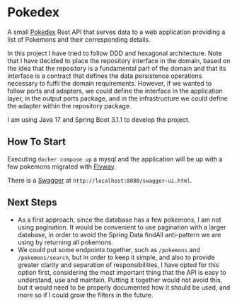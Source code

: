# Pokedex
A small [Pokedex](https://www.pokemon.com/us/pokedex) Rest API that serves data to a web application providing a list of Pokemons and their corresponding details.

In this project I have tried to follow DDD and hexagonal architecture. Note that I have decided to place the repository 
interface in the domain, based on the idea that the repository is a fundamental part of the domain and that its 
interface is a contract that defines the data persistence operations necessary to fulfil the domain requirements. 
However, if we wanted to follow ports and adapters, we could define the interface in the application layer, 
in the output ports package, and in the infrastructure we could define the adapter within the repository package.

I am using Java 17 and Spring Boot 3.1.1 to develop the project.

## How To Start
Executing `docker compose up` a mysql and the application will be up with a few pokemons migrated with 
[Flyway](https://flywaydb.org/documentation/database/mysql#java-usage).

There is a [Swagger](https://swagger.io/) at `http://localhost:8080/swagger-ui.html`.

## Next Steps
- As a first approach, since the database has a few pokemons, I am not using pagination. It would be convenient to use 
pagination with a larger database, in order to avoid the Spring Data findAll anti-pattern we are using by returning all 
pokemons.
- We could put some endpoints together, such as `/pokemons` and `/pokemons/search`, but in order to keep it simple, 
and also to provide greater clarity and separation of responsibilities, I have opted for this option first, considering 
the most important thing that the API is easy to understand, use and maintain. Putting it together would not avoid 
this, but it would need to be properly documented how it should be used, and more so if I could grow the filters in the 
future.